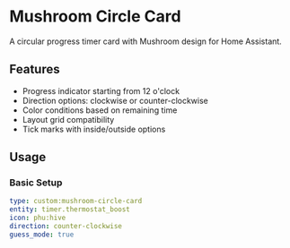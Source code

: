 # Mushroom Circle Card

A circular progress timer card with Mushroom design for Home Assistant.

## Features
- Progress indicator starting from 12 o'clock
- Direction options: clockwise or counter-clockwise
- Color conditions based on remaining time
- Layout grid compatibility
- Tick marks with inside/outside options

## Usage

### Basic Setup
```yaml
type: custom:mushroom-circle-card
entity: timer.thermostat_boost
icon: phu:hive
direction: counter-clockwise
guess_mode: true
